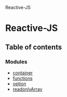Reactive-JS

# Reactive-JS

## Table of contents

### Modules

- [container](modules/container.md)
- [functions](modules/functions.md)
- [option](modules/option.md)
- [readonlyArray](modules/readonlyArray.md)

